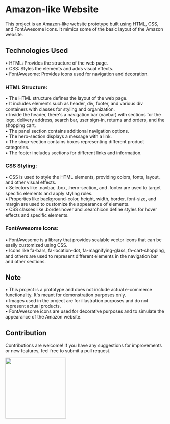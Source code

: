 # Amazon-like Website
This project is an Amazon-like website prototype built using HTML, CSS, and FontAwesome icons. It mimics some of the basic layout of the Amazon website.

## Technologies Used
• HTML: Provides the structure of the web page. <br>
• CSS: Styles the elements and adds visual effects. <br>
• FontAwesome: Provides icons used for navigation and decoration. <br>

### HTML Structure:
• The HTML structure defines the layout of the web page. <br>
• It includes elements such as header, div, footer, and various div containers with classes for styling and organization. <br>
• Inside the header, there's a navigation bar (navbar) with sections for the logo, delivery address, search bar, user sign-in, returns and orders, and the shopping cart. <br>
• The panel section contains additional navigation options. <br>
• The hero-section displays a message with a link. <br>
• The shop-section contains boxes representing different product categories. <br>
• The footer includes sections for different links and information. <br>
### CSS Styling:
• CSS is used to style the HTML elements, providing colors, fonts, layout, and other visual effects. <br>
• Selectors like .navbar, .box, .hero-section, and .footer are used to target specific elements and apply styling rules. <br>
• Properties like background-color, height, width, border, font-size, and margin are used to customize the appearance of elements. <br>
• CSS classes like .border:hover and .searchicon define styles for hover effects and specific elements. <br>
### FontAwesome Icons:
• FontAwesome is a library that provides scalable vector icons that can be easily customized using CSS. <br>
• Icons like fa-bars, fa-location-dot, fa-magnifying-glass, fa-cart-shopping, and others are used to represent different elements in the navigation bar and other sections. <br>

## Note
• This project is a prototype and does not include actual e-commerce functionality. It's meant for demonstration purposes only. <br>
• Images used in the project are for illustration purposes and do not represent actual products. <br> 
• FontAwesome icons are used for decorative purposes and to simulate the appearance of the Amazon website. <br>
## Contribution
Contributions are welcome! If you have any suggestions for improvements or new features, feel free to submit a pull request.

<div id="ss">
<img src="C:\Users\91981\OneDrive\Pictures\Saved Pictures\hero_image.jpg" width="190"/>
</div>
